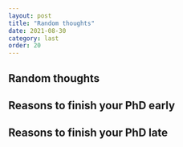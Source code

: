 ```yaml
---
layout: post
title: "Random thoughts"
date: 2021-08-30
category: last
order: 20
---
```


## Random thoughts

## Reasons to finish your PhD early

## Reasons to finish your PhD late